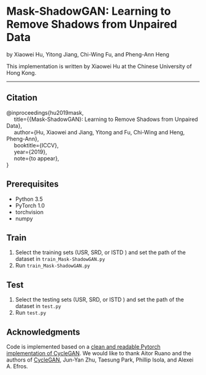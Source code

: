 # Mask-ShadowGAN: Learning to Remove Shadows from Unpaired Data


by Xiaowei Hu, Yitong Jiang, Chi-Wing Fu, and Pheng-Ann Heng

This implementation is written by Xiaowei Hu at the Chinese University of Hong Kong.

***


## Citation

@inproceedings{hu2019mask,        
&nbsp;&nbsp;&nbsp;&nbsp;  title={{Mask-ShadowGAN}: Learning to Remove Shadows from Unpaired Data},         
&nbsp;&nbsp;&nbsp;&nbsp;  author={Hu, Xiaowei and Jiang, Yitong and Fu, Chi-Wing and Heng, Pheng-Ann},         
&nbsp;&nbsp;&nbsp;&nbsp;  booktitle={ICCV},        
&nbsp;&nbsp;&nbsp;&nbsp;  year={2019},        
&nbsp;&nbsp;&nbsp;&nbsp;  note={to appear},       
}

        
## Prerequisites
* Python 3.5
* PyTorch 1.0
* torchvision
* numpy

  
## Train
1. Select the training sets (USR, SRD, or ISTD ) and set the path of the dataset in ```train_Mask-ShadowGAN.py```
2. Run ```train_Mask-ShadowGAN.py```


## Test   
1. Select the testing sets (USR, SRD, or ISTD ) and set the path of the dataset in ```test.py```
2. Run ```test.py```


## Acknowledgments
Code is implemented based on a [clean and readable Pytorch implementation of CycleGAN](https://github.com/aitorzip/PyTorch-CycleGAN). We would like to thank Aitor Ruano and the authors of [CycleGAN](https://arxiv.org/abs/1703.10593), Jun-Yan Zhu, Taesung Park, Phillip Isola, and Alexei A. Efros.


